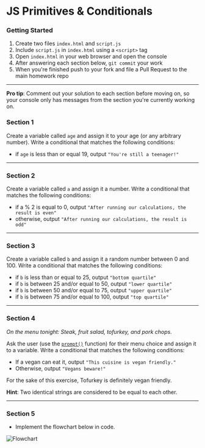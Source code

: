 # JS Primitives & Conditionals

### Getting Started

1. Create two files `index.html` and `script.js`
1. Include `script.js` in `index.html` using a `<script>` tag
1. Open `index.html` in your web browser and open the console
1. After answering each section below, `git commit` your work
1. When you're finished push to your fork and file a Pull Request to the main homework repo

---

**Pro tip**: Comment out your solution to each section before moving on, so your console only has messages from the section you're currently working on.

### Section 1

Create a variable called `age` and assign it to your age (or any arbitrary number). Write a conditional that matches the following conditions:

  - if `age` is less than or equal 19, output `"You're still a teenager!"`

---

### Section 2
Create a variable called `a` and assign it a number. Write a conditional that matches the following conditions:

  - if a % 2 is equal to 0, output `"After running our calculations, the result is even"`
  - otherwise, output `"After running our calculations, the result is odd"`

---

### Section 3

Create a variable called `b` and assign it a random number between 0 and 100. Write a conditional that matches the following conditions:

  - if `b` is less than or equal to 25, output `"bottom quartile"`
  - if `b` is between 25 and/or equal to 50, output `"lower quartile"`
  - if `b` is between 50 and/or equal to 75, output `"upper quartile"`
  - if `b` is between 75 and/or equal to 100, output `"top quartile"`

---

### Section 4

_On the menu tonight: Steak, fruit salad, tofurkey, and pork chops._

Ask the user (use the [`prompt()`](https://developer.mozilla.org/en-US/docs/Web/API/Window/prompt) function) for their menu choice and assign it to a variable.  Write a conditional that matches the following conditions:

  - If a vegan can eat it, output `"This cuisine is vegan friendly."`
  - Otherwise, output `"Vegans beware!"`

For the sake of this exercise, Tofurkey is definitely vegan friendly.

**Hint**: Two identical strings are considered to be equal to each other.

--- 

### Section 5

- Implement the flowchart below in code.

![Flowchart](https://i.imgur.com/m9UJDTy.png)